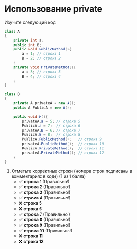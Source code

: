 # Использование private

Изучите следующий код:

```cs
class A
{
    private int a;
    public int B;
    public void PublicMethod(){
        a = 1; // строка 1
        B = 2; // строка 2
    }
    private void PrivateMethod(){
        a = 3; // строка 3
        B = 4; // строка 4
    }
}

class B
{
    private A privateA = new A();
    public A PublicA = new A();
   
    public void M(){
        privateA.a = 5; // строка 5
        PublicA.a = 7;  // строка 6
        privateA.B = 6; // строка 7
        PublicA.B = 8;  // строка 8
        PublicA.PublicMethod();   // строка 9
        privateA.PublicMethod();  // строка 10
        PublicA.PrivateMethod();  // строка 11
        privateA.PrivateMethod(); // строка 12
    }
}
```

1. Отметьте корректные строки (номера строк подписаны в комментариях в коде) (1 из 1 балла)
   * ✅ **строка 1** (Правильно!)
   * ✅ **строка 2** (Правильно!)
   * ✅ **строка 3** (Правильно!)
   * ✅ **строка 4** (Правильно!)
   * ❌ **строка 5**
   * ❌ **строка 6**
   * ✅ **строка 7** (Правильно!)
   * ✅ **строка 8** (Правильно!)
   * ✅ **строка 9** (Правильно!)
   * ✅ **строка 10** (Правильно!)
   * ❌ **строка 11**
   * ❌ **строка 12**
